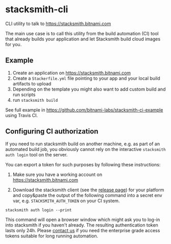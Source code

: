 # stacksmith-cli
CLI utility to talk to https://stacksmith.bitnami.com

The main use case is to call this utility from the build automation (CI) tool that
already builds your application and let Stacksmith build cloud images for you.

## Example

1. Create an application on https://stacksmith.bitnami.com
2. Create a `Stackerfile.yml` file pointing to your app and your local build artifacts to upload
3. Depending on the template you might also want to add custom build and run scripts
4. run `stacksmith build`

See full example in https://github.com/bitnami-labs/stacksmith-ci-example using Travis CI.

## Configuring CI authorization

If you need to run stacksmith build on another machine, e.g. as part of an automated build job,
you obviously cannot rely on the interactive `stacksmith auth login` tool on the server.

You can export a token for such purposes by following these instructions:

1. Make sure you have a working account on https://stacksmith.bitnami.com

2. Download the stacksmith client (see the [release page](https://github.com/bitnami/stacksmith-cli/releases)) for your platform and copy&paste the output of the following command into a secret env var, e.g. `STACKSMITH_AUTH_TOKEN` on your CI system.

```
stacksmith auth login --print
```

This command will open a browser window which might ask you to log-in into stacksmith if you haven't already.
The resulting authentication token lasts only 24h.
Please [contact us](https://bitnami.com/stacksmith#contact) if you need the enterprise grade access tokens suitable for long running automation.
